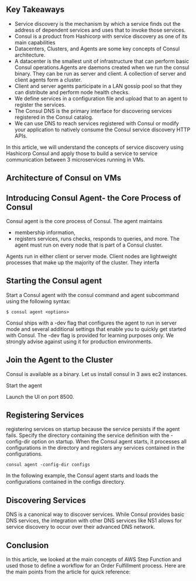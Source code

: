## Key Takeaways

* Service discovery is the mechanism by which a service finds out the address of dependent services and uses that to invoke those services.
* Consul is a product from Hashicorp with service discovery as one of its main capabilities
* Datacenters, Clusters, and Agents are some key concepts of Consul architecture. 
* A datacenter is the smallest unit of infrastructure that can perform basic Consul operations.Agents are daemons created when we run the consul binary. They can be run as server and client. A collection of server and client agents form a cluster.
* Client and server agents participate in a LAN gossip pool so that they can distribute and perform node health checks.
* We define services in a configuration file and upload that to an agent to register the services.
* The Consul DNS is the primary interface for discovering services registered in the Consul catalog.
* We can use DNS to reach services registered with Consul or modify your application to natively consume the Consul service discovery HTTP APIs.

In this article, we will understand the concepts of service discovery using Hashicorp Consul and apply those to build a service to service communication between 3 microservices running in VMs.
## Architecture of Consul on VMs


## Introducing Consul Agent- the Core Process of Consul
Consul agent is the core process of Consul. The agent maintains 
- membership information, 
- registers services, runs checks, responds to queries, and more.
The agent must run on every node that is part of a Consul cluster.

Agents run in either client or server mode. Client nodes are lightweight processes that make up the majority of the cluster. They interfa

## Starting the Consul agent

Start a Consul agent with the consul command and agent subcommand using the following syntax:

```shell
$ consul agent <options>
```

Consul ships with a -dev flag that configures the agent to run in server mode and several additional settings that enable you to quickly get started with Consul. The -dev flag is provided for learning purposes only. We strongly advise against using it for production environments.

## Join the Agent to the Cluster

Consul is available as a binary. Let us install consul in 3 aws ec2 instances.

Start the agent

Launch the UI on port 8500.


## Registering Services
 registering services on startup because the service persists if the agent fails. Specify the directory containing the service definition with the -config-dir option on startup. When the Consul agent starts, it processes all configurations in the directory and registers any services contained in the configurations. 
```shell
consul agent -config-dir configs
```
In the following example, the Consul agent starts and loads the configurations contained in the configs directory.

## Discovering Services
DNS is a canonical way to discover services. While Consul provides basic DNS services, the integration with other DNS services like NS1 allows for service discovery to occur over their advanced DNS network. 

## Conclusion
In this article, we looked at the main concepts of AWS Step Function and used those to define a workflow for an Order Fulfillment process. Here are the main points from the article for quick reference:


